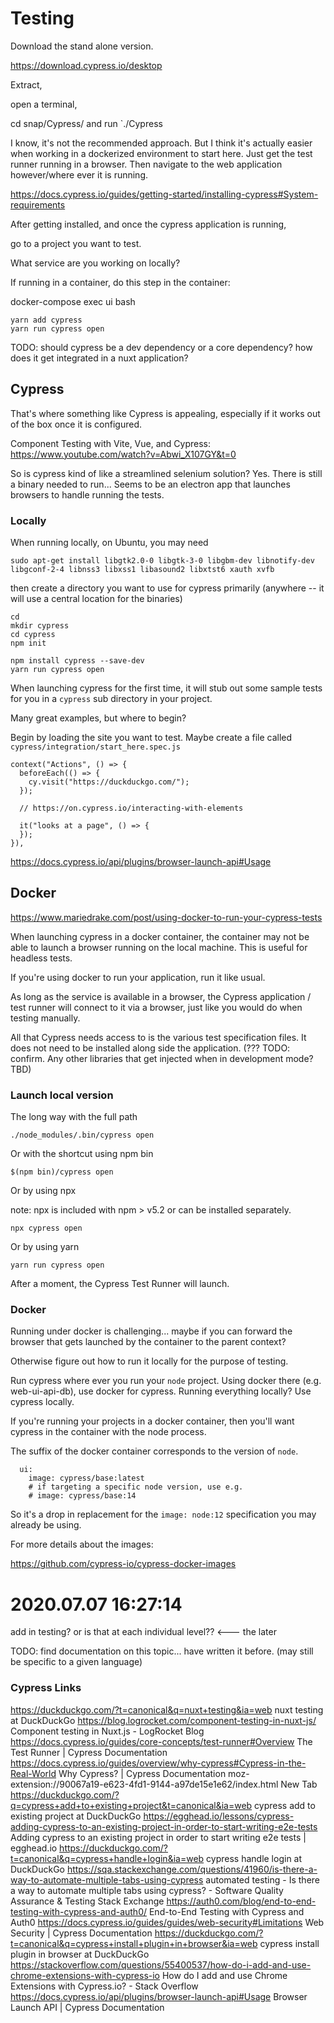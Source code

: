 # Testing

Download the stand alone version. 

https://download.cypress.io/desktop

Extract, 

open a terminal, 

cd snap/Cypress/
and run `./Cypress

I know, it's not the recommended approach. 
But I think it's actually easier when working in a dockerized environment to start here. Just get the test runner running in a browser. Then navigate to the web application however/where ever it is running. 

https://docs.cypress.io/guides/getting-started/installing-cypress#System-requirements

After getting installed, 
and once the cypress application is running,

go to a project you want to test. 

What service are you working on locally? 

If running in a container, do this step in the container: 

docker-compose exec ui bash

```
yarn add cypress
yarn run cypress open
```

TODO:
should cypress be a dev dependency or a core dependency? 
how does it get integrated in a nuxt application? 



## Cypress

That's where something like Cypress is appealing, especially if it works out of the box once it is configured.

Component Testing with Vite, Vue, and Cypress:
https://www.youtube.com/watch?v=Abwi_X107GY&t=0

So is cypress kind of like a streamlined selenium solution? Yes.
There is still a binary needed to run...
Seems to be an electron app that launches browsers to handle running the tests.


### Locally

When running locally, on Ubuntu, you may need

```
sudo apt-get install libgtk2.0-0 libgtk-3-0 libgbm-dev libnotify-dev libgconf-2-4 libnss3 libxss1 libasound2 libxtst6 xauth xvfb
```

then create a directory you want to use for cypress primarily
(anywhere -- it will use a central location for the binaries)

```
cd
mkdir cypress
cd cypress
npm init

npm install cypress --save-dev
yarn run cypress open
```

When launching cypress for the first time, it will stub out some sample tests for you in a `cypress` sub directory in your project.

Many great examples, but where to begin?

Begin by loading the site you want to test. Maybe create a file called `cypress/integration/start_here.spec.js`

```
context("Actions", () => {
  beforeEach(() => {
    cy.visit("https://duckduckgo.com/");
  });

  // https://on.cypress.io/interacting-with-elements

  it("looks at a page", () => {
  });
}),
```

https://docs.cypress.io/api/plugins/browser-launch-api#Usage

## Docker

https://www.mariedrake.com/post/using-docker-to-run-your-cypress-tests

When launching cypress in a docker container, the container may not be able to launch a browser running on the local machine. This is useful for headless tests.

If you're using docker to run your application, run it like usual.

As long as the service is available in a browser, the Cypress application / test runner will connect to it via a browser, just like you would do when testing manually.

All that Cypress needs access to is the various test specification files. It does not need to be installed along side the application. (??? TODO: confirm. Any other libraries that get injected when in development mode? TBD)

### Launch local version

The long way with the full path

    ./node_modules/.bin/cypress open

Or with the shortcut using npm bin

    $(npm bin)/cypress open

Or by using npx

note: npx is included with npm > v5.2 or can be installed separately.

    npx cypress open

Or by using yarn

    yarn run cypress open

After a moment, the Cypress Test Runner will launch.

### Docker

Running under docker is challenging...
maybe if you can forward the browser that gets launched by the container to the parent context?

Otherwise figure out how to run it locally for the purpose of testing.

Run cypress where ever you run your `node` project. Using docker there (e.g. web-ui-api-db), use docker for cypress. Running everything locally? Use cypress locally.

If you're running your projects in a docker container, then you'll want cypress in the container with the node process.

The suffix of the docker container corresponds to the version of `node`.

```
  ui:
    image: cypress/base:latest
    # if targeting a specific node version, use e.g.
    # image: cypress/base:14
```

So it's a drop in replacement for the `image: node:12` specification you may already be using.

For more details about the images:

https://github.com/cypress-io/cypress-docker-images

# 2020.07.07 16:27:14

add in testing? or is that at each individual level?? <--- the later

TODO: find documentation on this topic...
have written it before. (may still be specific to a given language)

### Cypress Links

https://duckduckgo.com/?t=canonical&q=nuxt+testing&ia=web
nuxt testing at DuckDuckGo
https://blog.logrocket.com/component-testing-in-nuxt-js/
Component testing in Nuxt.js - LogRocket Blog
https://docs.cypress.io/guides/core-concepts/test-runner#Overview
The Test Runner | Cypress Documentation
https://docs.cypress.io/guides/overview/why-cypress#Cypress-in-the-Real-World
Why Cypress? | Cypress Documentation
moz-extension://90067a19-e623-4fd1-9144-a97de15e1e62/index.html
New Tab
https://duckduckgo.com/?q=cypress+add+to+existing+project&t=canonical&ia=web
cypress add to existing project at DuckDuckGo
https://egghead.io/lessons/cypress-adding-cypress-to-an-existing-project-in-order-to-start-writing-e2e-tests
Adding cypress to an existing project in order to start writing e2e tests | egghead.io
https://duckduckgo.com/?t=canonical&q=cypress+handle+login&ia=web
cypress handle login at DuckDuckGo
https://sqa.stackexchange.com/questions/41960/is-there-a-way-to-automate-multiple-tabs-using-cypress
automated testing - Is there a way to automate multiple tabs using cypress? - Software Quality Assurance & Testing Stack Exchange
https://auth0.com/blog/end-to-end-testing-with-cypress-and-auth0/
End-to-End Testing with Cypress and Auth0
https://docs.cypress.io/guides/guides/web-security#Limitations
Web Security | Cypress Documentation
https://duckduckgo.com/?t=canonical&q=cypress+install+plugin+in+browser&ia=web
cypress install plugin in browser at DuckDuckGo
https://stackoverflow.com/questions/55400537/how-do-i-add-and-use-chrome-extensions-with-cypress-io
How do I add and use Chrome Extensions with Cypress.io? - Stack Overflow
https://docs.cypress.io/api/plugins/browser-launch-api#Usage
Browser Launch API | Cypress Documentation

